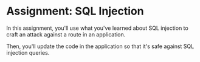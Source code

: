 # Assignment: SQL Injection

In this assignment, you'll use what you've learned about SQL injection to craft 
an attack against a route in an application.

Then, you'll update the code in the application so that it's safe against SQL
injection queries.

